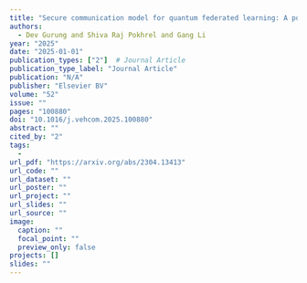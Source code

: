 ```yaml
---
title: "Secure communication model for quantum federated learning: A post quantum cryptography (pqc) framework"
authors:
  - Dev Gurung and Shiva Raj Pokhrel and Gang Li
year: "2025"
date: "2025-01-01"
publication_types: ["2"]  # Journal Article
publication_type_label: "Journal Article"
publication: "N/A"
publisher: "Elsevier BV"
volume: "52"
issue: ""
pages: "100880"
doi: "10.1016/j.vehcom.2025.100880"
abstract: ""
cited_by: "2"
tags:
  - 
url_pdf: "https://arxiv.org/abs/2304.13413"
url_code: ""
url_dataset: ""
url_poster: ""
url_project: ""
url_slides: ""
url_source: ""
image:
  caption: ""
  focal_point: ""
  preview_only: false
projects: []
slides: ""
---
```

